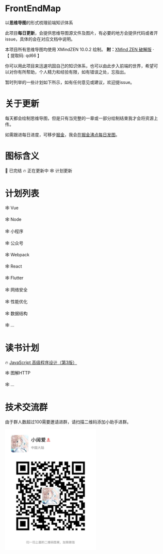 # FrontEndMap
以**思维导图**的形式梳理前端知识体系

此项目**每日更新**，会提供思维导图源文件及图片，有必要的地方会提供代码或者开issue，具体的会在对应文档中说明。

本项目所有思维导图均使用 XMindZEN 10.0.2 绘制。
**附：**[XMind ZEN 破解版](https://pan.baidu.com/s/1qnWt4eRhgXLEN8GJaa_hZg) · 【 提取码:  qd66 】

你可以用此项目来迅速巩固自己的知识体系，也可以由此步入前端的世界，希望可以对你有所帮助，个人精力和经验有限，如有错误之处，忘指出。

暂时列举的一些计划如下所示，如有任何意见或建议，欢迎提issue。


# 关于更新
每天都会绘制思维导图，但是只有当完整的一章或一部分绘制结束我才会将资源上传。

如需跟进每日进度，可移步[掘金](https://juejin.im/user/5ab5f0da518825188038e1f6)，我会[在掘金沸点每日发图](https://juejin.im/user/5ab5f0da518825188038e1f6/pins)。



# 图标含义
🎈 已完结
🔥 正在更新中
🕸 计划更新

# 计划列表
🕸 Vue

🕸 Node

🕸 小程序

🕸 公众号

🕸 Webpack

🕸 React

🕸 Flutter

🕸 网络安全

🕸 性能优化

🕸 数据结构

🕸 ...


# 读书计划
🔥 [JavaScript 高级程序设计（第3版）](https://github.com/webxing/FrontEndMap/tree/books)

🕸 图解HTTP

🕸 ...

# 技术交流群
由于群人数超过100需要邀请进群，请扫描二维码添加小助手进群。

<img src='https://github.com/webxing/FrontEndMap/blob/master/group.jpeg' width='300'>

